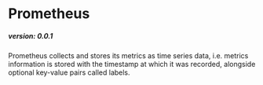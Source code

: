# Prometheus
##### version: 0.0.1

Prometheus collects and stores its metrics as time series data, 
i.e. metrics information is stored with the timestamp at which it was recorded, 
alongside optional key-value pairs called labels.